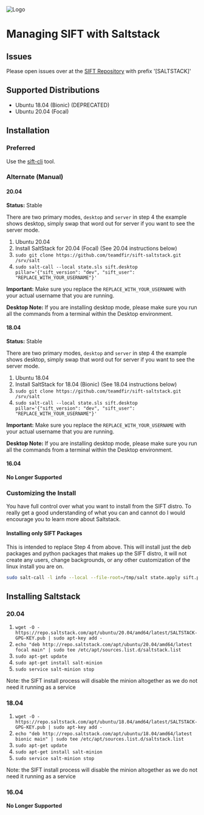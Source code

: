 ![Logo](https://images.contentstack.io/v3/assets/blt36c2e63521272fdc/blt3e371eacc79a3ca4/60a5393fe2db156d00f0b8ab/400x460_DFIR_SIFT.jpg)

# Managing SIFT with Saltstack

## Issues

Please open issues over at the [SIFT Repository](https://github.com/sans-dfir/sift/issues/new?title=[SALTSTACK]%20-) with prefix '[SALTSTACK]'

## Supported Distributions

* Ubuntu 18.04 (Bionic) (DEPRECATED)
* Ubuntu 20.04 (Focal)

## Installation

### Preferred

Use the [sift-cli](https://github.com/sans-dfir/sift-cli) tool.

### Alternate (Manual)

#### 20.04

**Status:** Stable

There are two primary modes, `desktop` and `server` in step 4 the example shows desktop, simply swap that word out for server if you want to see the server mode.

1. Ubuntu 20.04
2. Install SaltStack for 20.04 (Focal) (See 20.04 instructions below)
3. `sudo git clone https://github.com/teamdfir/sift-saltstack.git /srv/salt`
4. `sudo salt-call --local state.sls sift.desktop pillar='{"sift_version": "dev", "sift_user": "REPLACE_WITH_YOUR_USERNAME"}'`

**Important:** Make sure you replace the `REPLACE_WITH_YOUR_USERNAME` with your actual username that you are running.

**Desktop Note:** If you are installing desktop mode, please make sure you run all the commands from a terminal within the Desktop environment.

#### 18.04

**Status:** Stable

There are two primary modes, `desktop` and `server` in step 4 the example shows desktop, simply swap that word out for server if you want to see the server mode.

1. Ubuntu 18.04
2. Install SaltStack for 18.04 (Bionic) (See 18.04 instructions below)
3. `sudo git clone https://github.com/teamdfir/sift-saltstack.git /srv/salt`
4. `sudo salt-call --local state.sls sift.desktop pillar='{"sift_version": "dev", "sift_user": "REPLACE_WITH_YOUR_USERNAME"}'`

**Important:** Make sure you replace the `REPLACE_WITH_YOUR_USERNAME` with your actual username that you are running.

**Desktop Note:** If you are installing desktop mode, please make sure you run all the commands from a terminal within the Desktop environment.

#### 16.04

**No Longer Supported**

### Customizing the Install

You have full control over what you want to install from the SIFT distro. To really get a good understanding of what you can and cannot do I would encourage you to learn more about Saltstack. 

#### Installing only SIFT Packages

This is intended to replace Step 4 from above. This will install just the deb packages and python packages that makes up the SIFT distro, it will not create any users, change backgrounds, or any other customization of the linux install you are on.

```bash
sudo salt-call -l info --local --file-root=/tmp/salt state.apply sift.pkgs
```

## Installing Saltstack

### 20.04

1. `wget -O - https://repo.saltstack.com/apt/ubuntu/20.04/amd64/latest/SALTSTACK-GPG-KEY.pub | sudo apt-key add -`
2. `echo "deb http://repo.saltstack.com/apt/ubuntu/20.04/amd64/latest focal main" | sudo tee /etc/apt/sources.list.d/saltstack.list`
3. `sudo apt-get update`
4. `sudo apt-get install salt-minion`
5. `sudo service salt-minion stop`

Note: the SIFT install process will disable the minion altogether as we do not need it running as a service

### 18.04

1. `wget -O - https://repo.saltstack.com/apt/ubuntu/18.04/amd64/latest/SALTSTACK-GPG-KEY.pub | sudo apt-key add -`
2. `echo "deb http://repo.saltstack.com/apt/ubuntu/18.04/amd64/latest bionic main" | sudo tee /etc/apt/sources.list.d/saltstack.list`
3. `sudo apt-get update`
4. `sudo apt-get install salt-minion`
5. `sudo service salt-minion stop`

Note: the SIFT install process will disable the minion altogether as we do not need it running as a service

### 16.04

**No Longer Supported**

